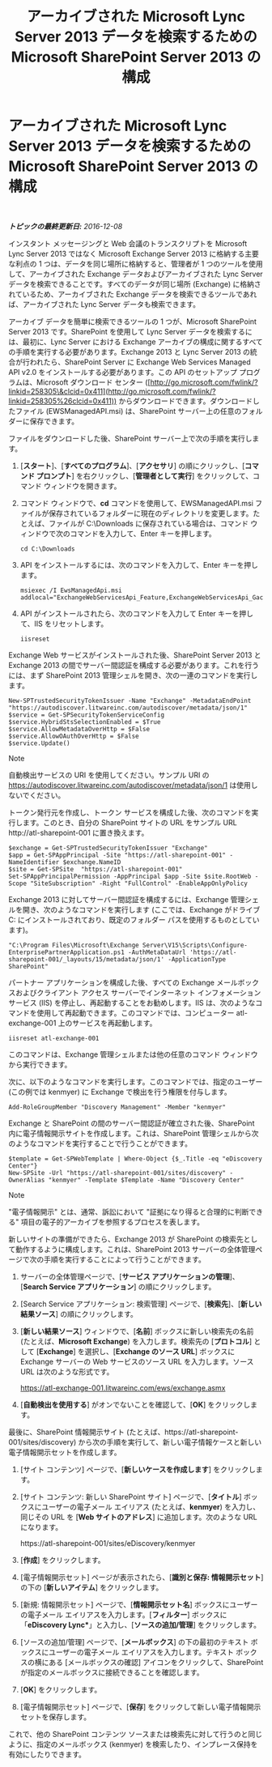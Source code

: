 ﻿---
title: アーカイブされた Microsoft Lync Server 2013 データを検索するための Microsoft SharePoint Server 2013 の構成
TOCTitle: アーカイブされた Microsoft Lync Server 2013 データを検索するための Microsoft SharePoint Server 2013 の構成
ms:assetid: 17f49365-8778-4962-a41b-f96faf6902f1
ms:mtpsurl: https://technet.microsoft.com/ja-jp/library/JJ687978(v=OCS.15)
ms:contentKeyID: 49886856
ms.date: 12/10/2016
mtps_version: v=OCS.15
ms.translationtype: HT
---

# アーカイブされた Microsoft Lync Server 2013 データを検索するための Microsoft SharePoint Server 2013 の構成

 

_**トピックの最終更新日:** 2016-12-08_

インスタント メッセージングと Web 会議のトランスクリプトを Microsoft Lync Server 2013 ではなく Microsoft Exchange Server 2013 に格納する主要な利点の 1 つは、データを同じ場所に格納すると、管理者が 1 つのツールを使用して、アーカイブされた Exchange データおよびアーカイブされた Lync Server データを検索できることです。すべてのデータが同じ場所 (Exchange) に格納されているため、アーカイブされた Exchange データを検索できるツールであれば、アーカイブされた Lync Server データも検索できます。

アーカイブ データを簡単に検索できるツールの 1 つが、Microsoft SharePoint Server 2013 です。SharePoint を使用して Lync Server データを検索するには、最初に、Lync Server における Exchange アーカイブの構成に関するすべての手順を実行する必要があります。Exchange 2013 と Lync Server 2013 の統合が行われたら、SharePoint Server に Exchange Web Services Managed API v2.0 をインストールする必要があります。この API のセットアップ プログラムは、Microsoft ダウンロード センター ([http://go.microsoft.com/fwlink/?linkid=258305\&clcid=0x411](http://go.microsoft.com/fwlink/?linkid=258305%26clcid=0x411)) からダウンロードできます。ダウンロードしたファイル (EWSManagedAPI.msi) は、SharePoint サーバー上の任意のフォルダーに保存できます。

ファイルをダウンロードした後、SharePoint サーバー上で次の手順を実行します。

1.  \[**スタート**\]、\[**すべてのプログラム**\]、\[**アクセサリ**\] の順にクリックし、\[**コマンド プロンプト**\] を右クリックし、\[**管理者として実行**\] をクリックして、コマンド ウィンドウを開きます。

2.  コマンド ウィンドウで、**cd** コマンドを使用して、EWSManagedAPI.msi ファイルが保存されているフォルダーに現在のディレクトリを変更します。たとえば、ファイルが C:\\Downloads に保存されている場合は、コマンド ウィンドウで次のコマンドを入力して、Enter キーを押します。
    
        cd C:\Downloads

3.  API をインストールするには、次のコマンドを入力して、Enter キーを押します。
    
        msiexec /I EwsManagedApi.msi addlocal="ExchangeWebServicesApi_Feature,ExchangeWebServicesApi_Gac"

4.  API がインストールされたら、次のコマンドを入力して Enter キーを押して、IIS をリセットします。
    
        iisreset

Exchange Web サービスがインストールされた後、SharePoint Server 2013 と Exchange 2013 の間でサーバー間認証を構成する必要があります。これを行うには、まず SharePoint 2013 管理シェルを開き、次の一連のコマンドを実行します。

    New-SPTrustedSecurityTokenIssuer -Name "Exchange" -MetadataEndPoint "https://autodiscover.litwareinc.com/autodiscover/metadata/json/1"
    $service = Get-SPSecurityTokenServiceConfig
    $service.HybridStsSelectionEnabled = $True
    $service.AllowMetadataOverHttp = $False
    $service.AllowOAuthOverHttp = $False
    $service.Update()

> [!NOTE]
> 自動検出サービスの URI を使用してください。サンプル URI の https://autodiscover.litwareinc.com/autodiscover/metadata/json/1 は使用しないでください。


トークン発行元を作成し、トークン サービスを構成した後、次のコマンドを実行します。このとき、自分の SharePoint サイトの URL をサンプル URL http://atl-sharepoint-001 に置き換えます。

    $exchange = Get-SPTrustedSecurityTokenIssuer "Exchange"
    $app = Get-SPAppPrincipal -Site "https://atl-sharepoint-001" -NameIdentifier $exchange.NameID
    $site = Get-SPSite  "https://atl-sharepoint-001"
    Set-SPAppPrincipalPermission -AppPrincipal $app -Site $site.RootWeb -Scope "SiteSubscription" -Right "FullControl" -EnableAppOnlyPolicy

Exchange 2013 に対してサーバー間認証を構成するには、Exchange 管理シェルを開き、次のようなコマンドを実行します (ここでは、Exchange がドライブ C: にインストールされており、既定のフォルダー パスを使用するものとしています)。

    "C:\Program Files\Microsoft\Exchange Server\V15\Scripts\Configure-EnterprisePartnerApplication.ps1 -AuthMetaDataUrl 'https://atl-sharepoint-001/_layouts/15/metadata/json/1' -ApplicationType SharePoint"

パートナー アプリケーションを構成した後、すべての Exchange メールボックスおよびクライアント アクセス サーバーでインターネット インフォメーション サービス (IIS) を停止し、再起動することをお勧めします。IIS は、次のようなコマンドを使用して再起動できます。このコマンドでは、コンピューター atl-exchange-001 上のサービスを再起動します。

    iisreset atl-exchange-001

このコマンドは、Exchange 管理シェルまたは他の任意のコマンド ウィンドウから実行できます。

次に、以下のようなコマンドを実行します。このコマンドでは、指定のユーザー (この例では kenmyer) に Exchange で検出を行う権限を付与します。

    Add-RoleGroupMember "Discovery Management" -Member "kenmyer"

Exchange と SharePoint の間のサーバー間認証が確立された後、SharePoint 内に電子情報開示サイトを作成します。これは、SharePoint 管理シェルから次のようなコマンドを実行することで行うことができます。

    $template = Get-SPWebTemplate | Where-Object {$_.Title -eq "eDiscovery Center"}
    New-SPSite -Url "https://atl-sharepoint-001/sites/discovery" -OwnerAlias "kenmyer" -Template $Template -Name "Discovery Center"

> [!NOTE]
> &quot;電子情報開示&quot; とは、通常、訴訟において &quot;証拠になり得ると合理的に判断できる&quot; 項目の電子的アーカイブを参照するプロセスを表します。


新しいサイトの準備ができたら、Exchange 2013 が SharePoint の検索先として動作するように構成します。これは、SharePoint 2013 サーバーの全体管理ページで次の手順を実行することによって行うことができます。

1.  サーバーの全体管理ページで、\[**サービス アプリケーションの管理**\]、\[**Search Service アプリケーション**\] の順にクリックします。

2.  \[Search Service アプリケーション: 検索管理\] ページで、\[**検索先**\]、\[**新しい結果ソース**\] の順にクリックします。

3.  \[**新しい結果ソース**\] ウィンドウで、\[**名前**\] ボックスに新しい検索先の名前 (たとえば、**Microsoft Exchange**) を入力します。検索先の \[**プロトコル**\] として \[**Exchange**\] を選択し、\[**Exchange のソース URL**\] ボックスに Exchange サーバーの Web サービスのソース URL を入力します。ソース URL は次のような形式です。
    
    https://atl-exchange-001.litwareinc.com/ews/exchange.asmx

4.  \[**自動検出を使用する**\] がオンでないことを確認して、\[**OK**\] をクリックします。

最後に、SharePoint 情報開示サイト (たとえば、https://atl-sharepoint-001/sites/discovery) から次の手順を実行して、新しい電子情報ケースと新しい電子情報開示セットを作成します。

1.  \[サイト コンテンツ\] ページで、\[**新しいケースを作成します**\] をクリックします。

2.  \[サイト コンテンツ: 新しい SharePoint サイト\] ページで、\[**タイトル**\] ボックスにユーザーの電子メール エイリアス (たとえば、**kenmyer**) を入力し、同じその URL を \[**Web サイトのアドレス**\] に追加します。次のような URL になります。
    
    https://atl-sharepoint-001/sites/eDiscovery/kenmyer

3.  \[**作成**\] をクリックします。

4.  \[電子情報開示セット\] ページが表示されたら、\[**識別と保存: 情報開示セット**\] の下の \[**新しいアイテム**\] をクリックします。

5.  \[新規: 情報開示セット\] ページで、\[**情報開示セット名**\] ボックスにユーザーの電子メール エイリアスを入力します。\[**フィルター**\] ボックスに「**eDiscovery Lync\***」と入力し、\[**ソースの追加/管理**\] をクリックします。

6.  \[ソースの追加/管理\] ページで、\[**メールボックス**\] の下の最初のテキスト ボックスにユーザーの電子メール エイリアスを入力します。テキスト ボックスの横にある \[メールボックスの確認\] アイコンをクリックして、SharePoint が指定のメールボックスに接続できることを確認します。

7.  \[**OK**\] をクリックします。

8.  \[電子情報開示セット\] ページで、\[**保存**\] をクリックして新しい電子情報開示セットを保存します。

これで、他の SharePoint コンテンツ ソースまたは検索先に対して行うのと同じように、指定のメールボックス (kenmyer) を検索したり、インプレース保持を有効にしたりできます。


